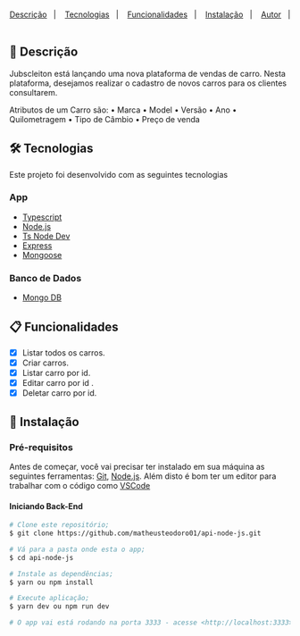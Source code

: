 <h1 align="center">
  <br />
  <a href="https://www.linkedin.com/in/matheus-teodoro-7bb92818a/">
  </a>
</h1>
<p align="center">
  <a href="#page_facing_up-descrição">Descrição</a>&nbsp;&nbsp;&nbsp;|&nbsp;&nbsp;&nbsp;
  <a href="#-tecnologias">Tecnologias</a>&nbsp;&nbsp;&nbsp;|&nbsp;&nbsp;&nbsp;
    <a href="#clipboard-Funcionalidades">Funcionalidades</a>&nbsp;&nbsp;&nbsp;|&nbsp;&nbsp;&nbsp;
  <a href="#closed_book-instalação">Instalação</a>&nbsp;&nbsp;&nbsp;|&nbsp;&nbsp;&nbsp;
  <a href="#man-Autor">Autor</a>&nbsp;&nbsp;&nbsp;|&nbsp;&nbsp;&nbsp;
</p>

## :page_facing_up: Descrição

Jubscleiton está lançando uma nova plataforma de vendas de carro. Nesta
plataforma, desejamos realizar o cadastro de novos carros para os clientes
consultarem.

Atributos de um Carro são:
• Marca
• Model
• Versão
• Ano
• Quilometragem
• Tipo de Câmbio
• Preço de venda

## 🛠 Tecnologias

Este projeto foi desenvolvido com as seguintes tecnologias

### App

- [Typescript](https://www.typescriptlang.org/)
- [Node.js](https://nodejs.org/)
- [Ts Node Dev](https://www.npmjs.com/package/ts-node-dev)
- [Express](https://expressjs.com/pt-br/)
- [Mongoose](https://mongoosejs.com/)

### Banco de Dados

- [Mongo DB](https://www.mongodb.com/atlas/database)

## :clipboard: Funcionalidades

- [x] Listar todos os carros.
- [x] Criar carros.
- [x] Listar carro por id.
- [x] Editar carro por id .
- [x] Deletar carro por id.

## :closed_book: Instalação

### Pré-requisitos

Antes de começar, você vai precisar ter instalado em sua máquina as seguintes ferramentas:
[Git](https://git-scm.com), [Node.js](https://nodejs.org/en/).
Além disto é bom ter um editor para trabalhar com o código como [VSCode](https://code.visualstudio.com/)

#### Iniciando Back-End

```bash
# Clone este repositório;
$ git clone https://github.com/matheusteodoro01/api-node-js.git

# Vá para a pasta onde esta o app;
$ cd api-node-js

# Instale as dependências;
$ yarn ou npm install

# Execute aplicação;
$ yarn dev ou npm run dev

# O app vai está rodando na porta 3333 - acesse <http://localhost:3333>
```

